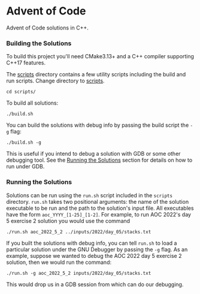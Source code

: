 # Advent of Code

Advent of Code solutions in C++.

### Building the Solutions

To build this project you'll need CMake3.13+ and a C++ compiler supporting
C++17 features.

The [scripts](scripts) directory contains a few utility scripts including the
build and run scripts. Change directory to [scripts](scripts).
```
cd scripts/
```

To build all solutions:
```
./build.sh
```

You can build the solutions with debug info by passing the build script the
`-g` flag:
```
./build.sh -g
```
This is useful if you intend to debug a solution with GDB or some other
debugging tool. See the [Running the Solutions](#running-the-solutions) section
for details on how to run under GDB.

### Running the Solutions

Solutions can be run using the `run.sh` script included in the `scripts`
directory. `run.sh` takes two positional arguments: the name of the
solution executable to be run and the path to the solution's input file.
All executables have the form `aoc_YYYY_[1-25]_[1-2]`. For example, to
run AOC 2022's day 5 exercise 2 solution you would use the command
```
./run.sh aoc_2022_5_2 ../inputs/2022/day_05/stacks.txt
```

If you built the solutions with debug info, you can tell `run.sh` to
load a particular solution under the GNU Debugger by passing the `-g` flag.
As an example, suppose we wanted to debug the AOC 2022 day 5 exercise 2
solution, then we would run the command:
```
./run.sh -g aoc_2022_5_2 inputs/2022/day_05/stacks.txt
```
This would drop us in a GDB session from which can do our debugging.
